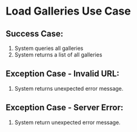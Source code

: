 # Load Galleries Use Case

## Success Case:
1. System queries all galleries
2. System returns a list of all galleries

## Exception Case - Invalid URL:
1. System returns unexpected error message.

## Exception Case - Server Error:
1. System return unexpected error message.
